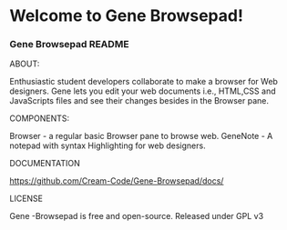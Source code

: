 # Welcome to Gene Browsepad!
### Gene Browsepad README

ABOUT:

Enthusiastic student developers collaborate to make a browser for Web designers.
Gene lets you edit your web documents i.e., HTML,CSS and JavaScripts files and see their changes besides in the Browser pane.

COMPONENTS:

  Browser - a regular basic Browser pane to browse web.
  GeneNote - A notepad with syntax Highlighting for web designers.
  

DOCUMENTATION

  https://github.com/Cream-Code/Gene-Browsepad/docs/


LICENSE

  Gene -Browsepad is free and open-source. Released under GPL v3

